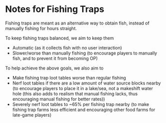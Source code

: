 # Notes for Fishing Traps

Fishing traps are meant as an alternative way to obtain fish, instead of manually fishing for hours straight.

To keep fishing traps balanced, we aim to keep them

- Automatic (as it collects fish with no user interaction)
- Slower/worse than manually fishing (to encourage players to manually fish, and to prevent it from becoming OP)

To help achieve the above goals, we also aim to

- Make fishing trap loot tables worse than regular fishing
- Nerf loot tables if there are a low amount of water source blocks nearby (to encourage players to place it in a lake/sea, not a makeshift water hole (this also adds to realism that manual fishing lacks, thus encouraging manual fishing for better rates))
- Severely nerf loot tables to ~65% per fishing trap nearby (to make fishing trap farms less efficient and encouraging other food farms for late-game players)
